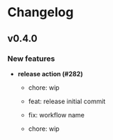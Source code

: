 # Changelog

## v0.4.0

### New features

- **release action (#282)**
  
  * chore: wip
  
  * feat: release initial commit
  
  * fix: workflow name
  
  * chore: wip




